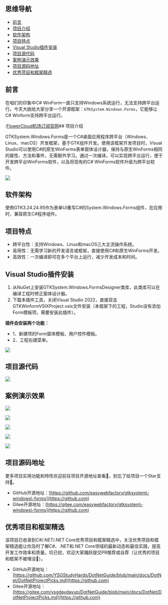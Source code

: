 ## 思维导航

* [前言](https://github.com)
* [项目介绍](https://github.com)
* [软件架构](https://github.com)
* [项目特点](https://github.com)
* [Visual Studio插件安装](https://github.com)
* [项目源代码](https://github.com)
* [案例演示效果](https://github.com)
* [项目源码地址](https://github.com)
* [优秀项目和框架精选](https://github.com)

## 前言


在咱们的印象中C\# WinForm一直只支持Windows系统运行，无法支持跨平台运行。今天大姚给大家分享一个开源框架：`GTKSystem.Windows.Forms`，它能够让C\# Winform支持跨平台运行。


:[FlowerCloud机场订阅官网](https://hanlianfangzhi.com)## 项目介绍


GTKSystem.Windows.Forms是一个C\#桌面应用程序跨平台（Windows、Linux、macOS）开发框架，基于GTK组件开发。使用该框架开发项目时，Visual Studio可以使用C\#的原生WinForms表单窗体设计器，保持与原生WinForms相同的属性、方法和事件，无需额外学习。通过一次编译，可以实现跨平台运行，便于开发跨平台WinForms软件，以及将现有的C\# WinForms软件升级为跨平台软件。


![](https://img2024.cnblogs.com/blog/1336199/202412/1336199-20241227221542187-2056175854.png)


## 软件架构


使用GTK3\.24\.24\.95作为表单UI重写C\#的System.Windows.Forms组件，在应用时，兼容原生C\#程序组件。


## 项目特点


* 跨平台性：支持Windows、Linux和macOS三大主流操作系统。
* 易用性：无需学习新的开发语言或框架，直接使用C\#和原生WinForms开发。
* 高效性：一次编译即可在多个平台上运行，减少开发成本和时间。


## Visual Studio插件安装


1. 从NuGet上安装GTKSystem.Windows.FormsDesigner类库，此类库可以在编译工程时修正窗体设计器。
2. 下载本插件工具，关闭Visual Studio 2022，直接双击GTKWinformVSIXProject.vsix文件安装（本框架下的工程，Studio没有添加Form模板项，需要安装此插件）。


**插件会安装两个功能：**


* 1、新建项的Form窗体模板、用户控件模板。
* 2、工程右键菜单。


![](https://img2024.cnblogs.com/blog/1336199/202412/1336199-20241227221556076-1583166484.png)


## 项目源代码


![](https://img2024.cnblogs.com/blog/1336199/202412/1336199-20241227221606886-1473190655.png)


## 案例演示效果


![](https://img2024.cnblogs.com/blog/1336199/202412/1336199-20241227221618536-730358450.png)


![](https://img2024.cnblogs.com/blog/1336199/202412/1336199-20241227221623402-1282990179.png)


![](https://img2024.cnblogs.com/blog/1336199/202412/1336199-20241227221630890-865059707.png)


![](https://img2024.cnblogs.com/blog/1336199/202412/1336199-20241227221636044-1337399251.png)


![](https://img2024.cnblogs.com/blog/1336199/202412/1336199-20241227221642003-947540216.png)


## 项目源码地址


更多项目实用功能和特性欢迎前往项目开源地址查看👀，别忘了给项目一个Star支持💖。


* GitHub开源地址：[https://github.com/easywebfactory/gtksystem\-windows\-forms](https://github.com)
* Gitee开源地址：[https://gitee.com/easywebfactory/gtksystem\-windows\-forms](https://github.com)


## 优秀项目和框架精选


该项目已收录到C\#/.NET/.NET Core优秀项目和框架精选中，关注优秀项目和框架精选能让你及时了解C\#、.NET和.NET Core领域的最新动态和最佳实践，提高开发工作效率和质量。坑已挖，欢迎大家踊跃提交PR推荐或自荐（让优秀的项目和框架不被埋没🤞）。


* GitHub开源地址：[https://github.com/YSGStudyHards/DotNetGuide/blob/main/docs/DotNet/DotNetProjectPicks.md](https://github.com)
* Gitee开源地址：[https://gitee.com/ysgdaydayup/DotNetGuide/blob/main/docs/DotNet/DotNetProjectPicks.md](https://github.com)


 
